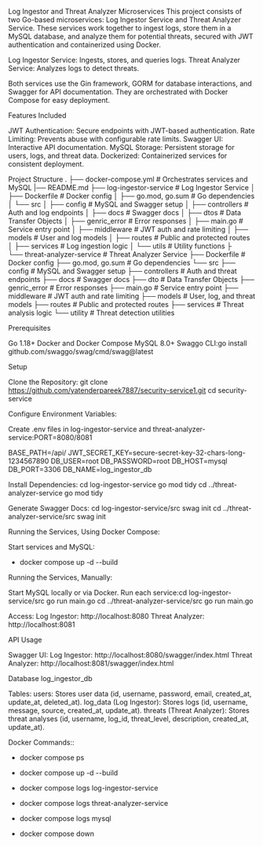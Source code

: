 Log Ingestor and Threat Analyzer Microservices
This project consists of two Go-based microservices: Log Ingestor Service and Threat Analyzer Service. These services work together to ingest logs, store them in a MySQL database, and analyze them for potential threats, secured with JWT authentication and containerized using Docker.

Log Ingestor Service: Ingests, stores, and queries logs.
Threat Analyzer Service: Analyzes logs to detect threats.

Both services use the Gin framework, GORM for database interactions, and Swagger for API documentation. They are orchestrated with Docker Compose for easy deployment.

Features Included

JWT Authentication: Secure endpoints with JWT-based authentication.
Rate Limiting: Prevents abuse with configurable rate limits.
Swagger UI: Interactive API documentation.
MySQL Storage: Persistent storage for users, logs, and threat data.
Dockerized: Containerized services for consistent deployment.

Project Structure
.
├── docker-compose.yml                  # Orchestrates services and MySQL
|── README.md
├── log-ingestor-service                # Log Ingestor Service
│   ├── Dockerfile                      # Docker config
│   ├── go.mod, go.sum                 # Go dependencies
│   └── src
│       ├── config                      # MySQL and Swagger setup
│       ├── controllers                 # Auth and log endpoints
│       ├── docs                        # Swagger docs
│       ├── dtos                        # Data Transfer Objects
│       ├── genric_error                # Error responses
│       ├── main.go                     # Service entry point
│       ├── middleware                  # JWT auth and rate limiting
│       ├── models                      # User and log models
│       ├── routes                      # Public and protected routes
│       ├── services                    # Log ingestion logic
│       └── utils                       # Utility functions
├                  
└── threat-analyzer-service             # Threat Analyzer Service
    ├── Dockerfile                      # Docker config
    ├── go.mod, go.sum                 # Go dependencies
    └── src
        ├── config                      # MySQL and Swagger setup
        ├── controllers                 # Auth and threat endpoints
        ├── docs                        # Swagger docs
        ├── dto                         # Data Transfer Objects
        ├── genric_error                # Error responses
        ├── main.go                     # Service entry point
        ├── middleware                  # JWT auth and rate limiting
        ├── models                      # User, log, and threat models
        ├── routes                      # Public and protected routes
        ├── services                    # Threat analysis logic
        └── utility                     # Threat detection utilities

Prerequisites

Go 1.18+
Docker and Docker Compose
MySQL 8.0+
Swaggo CLI:go install github.com/swaggo/swag/cmd/swag@latest



Setup

Clone the Repository:
git clone https://github.com/yatenderpareek7887/security-service1.git
cd security-service


Configure Environment Variables:

Create .env files in log-ingestor-service and threat-analyzer-service:PORT=8080/8081        

BASE_PATH=/api/
JWT_SECRET_KEY=secure-secret-key-32-chars-long-1234567890
DB_USER=root
DB_PASSWORD=root
DB_HOST=mysql
DB_PORT=3306
DB_NAME=log_ingestor_db



Install Dependencies:
cd log-ingestor-service
go mod tidy
cd ../threat-analyzer-service
go mod tidy


Generate Swagger Docs:
cd log-ingestor-service/src
swag init
cd ../threat-analyzer-service/src
swag init


Running the Services, Using Docker Compose:

Start services and MySQL:
- docker compose up -d --build

Running the Services, Manually:

Start MySQL locally or via Docker.
Run each service:cd log-ingestor-service/src
go run main.go
cd ../threat-analyzer-service/src
go run main.go

Access:
Log Ingestor: http://localhost:8080
Threat Analyzer: http://localhost:8081



API Usage

Swagger UI:
Log Ingestor: http://localhost:8080/swagger/index.html
Threat Analyzer: http://localhost:8081/swagger/index.html

Database
log_ingestor_db

Tables:
users: Stores user data (id, username, password, email, created_at, update_at, deleted_at).
log_data (Log Ingestor): Stores logs (id, username, message, source, created_at, update_at).
threats (Threat Analyzer): Stores threat analyses (id, username, log_id, threat_level, description, created_at, update_at).

Docker Commands::
- docker compose ps

- docker compose up -d --build

- docker compose logs log-ingestor-service

- docker compose logs threat-analyzer-service

- docker compose logs mysql

- docker compose down